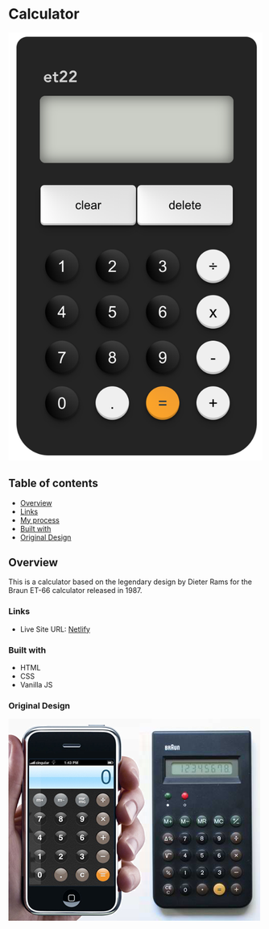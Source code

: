 # Calculator

<img src="/screenshots/calc.png" alt="screenshot of calculator" title="Screenshot">

## Table of contents

  - [Overview](#overview)
  - [Links](#links)
  - [My process](#my-process)
  - [Built with](#built-with)
  - [Original Design](#original-design)
 

## Overview

This is a calculator based on the legendary design by Dieter Rams for the Braun ET-66 calculator released in 1987.


### Links

- Live Site URL: [Netlify](https://smart-home-site-landing-page.netlify.app/)



### Built with
- HTML
- CSS
- Vanilla JS


### Original Design

<img src="/screenshots/iphone_braun.jpg" alt="original braun and iphone calculator" title="original design">